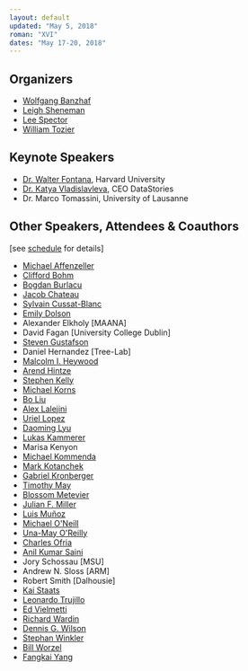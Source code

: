 ```yaml
---
layout: default
updated: "May 5, 2018"
roman: "XVI"
dates: "May 17-20, 2018"
---
```


## Organizers

- [Wolfgang Banzhaf](http://www.cse.msu.edu/~banzhafw/)
- [Leigh Sheneman](http://www.leighsheneman.com)
- [Lee Spector](http://faculty.hampshire.edu/lspector/)
- [William Tozier](http://vaguery.com)

## Keynote Speakers

- [Dr. Walter Fontana](https://fontana.hms.harvard.edu), Harvard University
- [Dr. Katya Vladislavleva](https://datastories.com/about), CEO DataStories
- Dr. Marco Tomassini, University of Lausanne

## Other Speakers, Attendees & Coauthors

\[see [schedule](schedule.html) for details]

- [Michael Affenzeller](https://heal.heuristiclab.com/team/affenzeller)
- [Clifford Bohm](https://cliffbohm.weebly.com)
- [Bogdan Burlacu](http://heal.heuristiclab.com/team/burlacu)
- [Jacob Chateau](http://www.birds.eecs.umich.edu/people/current/Jacob_Chateau/)
- [Sylvain Cussat-Blanc](https://www.irit.fr/~Sylvain.Cussat-Blanc/index_en.php)
- [Emily Dolson](http://cse.msu.edu/~dolsonem/)
- Alexander Elkholy [MAANA]
- David Fagan [University College Dublin]
- [Steven Gustafson](https://www.maana.io/blog/steven-gustafson/)
- Daniel Hernandez [Tree-Lab]
- [Malcolm I. Heywood](https://web.cs.dal.ca/~mheywood/)
- [Arend Hintze](http://hintzelab.msu.edu)
- [Stephen Kelly](https://www.dal.ca/academics/programs/graduate/computer-science/graduate-life/current-students/stephen-kelly0.html)
- [Michael Korns](http://www.korns.com)
- [Bo Liu](http://www.eng.auburn.edu/~bzl0056/)
- [Alex Lalejini](http://lalejini.com)
- [Uriel Lopez](https://tree-lab.org/index.php/people-2/invited-students/60-uriel-lopez-islas)
- [Daoming Lyu](http://www.auburn.edu/~dzl0053/)
- [Lukas Kammerer](https://heal.heuristiclab.com/team/kammerer)
- Marisa Kenyon
- [Michael Kommenda](http://heal.heuristiclab.com/team/kommenda)
- [Mark Kotanchek](http://www.evolved-analytics.com)
- [Gabriel Kronberger](http://heal.heuristiclab.com/team/kronberger)
- [Timothy May](https://inscico.com/about.html)
- [Blossom Metevier](https://sites.hampshire.edu/ci-lab/)
- [Julian F. Miller](https://www.york.ac.uk/electronic-engineering/staff/julian_miller/)
- [Luis Muñoz](http://www.tree-lab.org/index.php/people-2/students/49-luis-munoz-delgado)
- [Michael O'Neill](http://www.ucd.ie/cba/members/michaeloneill/)
- [Una-May O'Reilly](https://people.csail.mit.edu/unamay/)
- [Charles Ofria](http://www.ofria.com)
- [Anil Kumar Saini](https://sites.hampshire.edu/ci-lab/)
- Jory Schossau [MSU]
- Andrew N. Sloss [ARM]
- Robert Smith [Dalhousie]
- [Kai Staats](https://www.kaistaats.com)
- [Leonardo Trujillo](http://www.tree-lab.org/index.php/people-2/reserachers/46-leonardo-trujillo)
- [Ed Vielmetti](https://www.packet.net/about/ed-vielmetti/)
- [Richard Wardin](https://github.com/Shalmezad)
- [Dennis G. Wilson](https://d9w.xyz)
- [Stephan Winkler](https://heal.heuristiclab.com/team/winkler)
- [Bill Worzel](http://www.spartaninnovations.org/bill-worzel)
- [Fangkai Yang](https://scholar.google.com/citations?user=GwR1fdsAAAAJ&hl=en)
